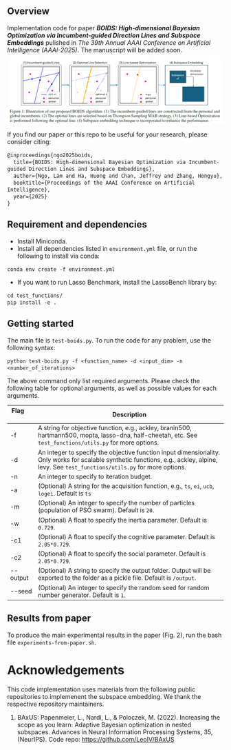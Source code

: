 ## Overview

Implementation code for paper ***BOIDS: High-dimensional Bayesian Optimization via Incumbent-guided Direction Lines and Subspace Embeddings*** pulished in *The 39th Annual AAAI Conference on Artificial Intelligence (AAAI-2025)*. The manuscript will be added soon.

![illustration of boids](boids_illustration.png)

If you find our paper or this repo to be useful for your research, please consider citing:
```
@inproceedings{ngo2025boids,
  title={BOIDS: High-dimensional Bayesian Optimization via Incumbent-guided Direction Lines and Subspace Embeddings},
  author={Ngo, Lam and Ha, Huong and Chan, Jeffrey and Zhang, Hongyu},
  booktitle={Proceedings of the AAAI Conference on Artificial Intelligence},
  year={2025}
}
```

## Requirement and dependencies
- Install Miniconda.
- Install all dependencies listed in ```environment.yml``` file, or run the following to install via conda:
```
conda env create -f environment.yml
```
- If you want to run Lasso Benchmark, install the LassoBench library by:
```
cd test_functions/
pip install -e .
```
## Getting started
The main file is ```test-boids.py```. To run the code for any problem, use the following syntax:
```
python test-boids.py -f <function_name> -d <input_dim> -n <number_of_iterations>
```
The above command only list required arguments. Please check the following table for optional arguments, as well as possible values for each arguments.

| Flag &nbsp; &nbsp; &nbsp; &nbsp; &nbsp; &nbsp;| Description |
| --- | --- | 
| -f | A string for objective function, e.g., ackley, branin500, hartmann500, mopta, lasso-dna, half-cheetah, etc. See ```test_functions/utils.py``` for more options. |
| -d | An integer to specify the objective function input dimensionality. Only works for scalable synthetic functions, e.g., ackley, alpine, levy. See ```test_functions/utils.py``` for more options. |
| -n | An integer to specify to iteration budget. |
| -a | (Optional) A string for the acquisition function, e.g., ```ts```, ```ei```, ```ucb```, ```logei```. Default is ```ts``` |
| -m | (Optional) An integer to specify the number of particles (population of PSO swarm). Default is ```20```. |
| -w | (Optional) A float to specify the inertia parameter. Default is ```0.729```. |
| -c1 | (Optional) A float to specify the cognitive parameter. Default is ```2.05*0.729```. |
| -c2 | (Optional) A float to specify the social parameter. Default is ```2.05*0.729```. |
| --output | (Optional) A string to specify the output folder. Output will be exported to the folder as a pickle file. Default is ```/output```. |
| --seed | (Optional) An integer to specify the random seed for random number generator. Default is ```1```. |


## Results from paper
To produce the main experimental results in the paper (Fig. 2), run the bash file ```experiments-from-paper.sh```.

# Acknowledgements

This code implementation uses materials from the following public repositories to implemenent the subspace embedding. We thank the respective repository maintainers.
1. BAxUS: Papenmeier, L., Nardi, L., & Poloczek, M. (2022). Increasing the scope as you learn: Adaptive Bayesian optimization in nested subspaces. Advances in Neural Information Processing Systems, 35, (NeurIPS).
   Code repo: https://github.com/LeoIV/BAxUS